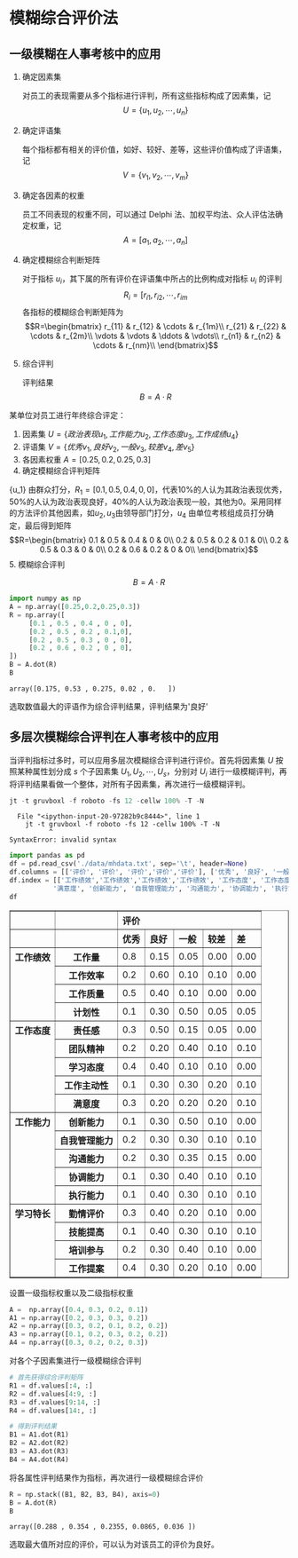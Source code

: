 # 模糊综合评价法
## 一级模糊在人事考核中的应用
1. 确定因素集

   对员工的表现需要从多个指标进行评判，所有这些指标构成了因素集，记
   $$U=\{u_1,u_2,\cdots,u_n\}$$
2. 确定评语集

   每个指标都有相关的评价值，如好、较好、差等，这些评价值构成了评语集，记
   $$V=\{v_1,v_2,\cdots,v_m\}$$
3. 确定各因素的权重

   员工不同表现的权重不同，可以通过 Delphi 法、加权平均法、众人评估法确定权重，记
   $$A=[a_1,a_2,\cdots,a_n]$$
4. 确定模糊综合判断矩阵

   对于指标 $u_i$，其下属的所有评价在评语集中所占的比例构成对指标 $u_i$ 的评判
   $$R_i=[r_{i1},r_{i2},\cdots,r_{im}$$
   各指标的模糊综合判断矩阵为
   $$R=\begin{bmatrix}
        r_{11} & r_{12} & \cdots & r_{1m}\\
        r_{21} & r_{22} & \cdots & r_{2m}\\
        \vdots & \vdots & \ddots & \vdots\\
        r_{n1} & r_{n2} & \cdots & r_{nm}\\
     \end{bmatrix}$$
5. 综合评判

   评判结果
   $$B=A\cdot R$$

某单位对员工进行年终综合评定：
1. 因素集 $U=\{政治表现u_1,工作能力u_2,工作态度u_3,工作成绩u_4\}$
2. 评语集 $V=\{优秀v_1,良好v_2,一般v_3,较差v_4,差v_5\}$
3. 各因素权重 $A=[0.25,0.2,0.25,0.3]$
4. 确定模糊综合评判矩阵

{u_1} 由群众打分，$R_1=[0.1,0.5,0.4,0,0]$，代表10%的人认为其政治表现优秀，50%的人认为政治表现良好，40%的人认为政治表现一般，其他为0。采用同样的方法评价其他因素，如$u_2,u_3$由领导部门打分，$u_4$ 由单位考核组成员打分确定，最后得到矩阵
$$R=\begin{bmatrix}
        0.1 & 0.5 & 0.4 & 0 & 0\\
        0.2 & 0.5 & 0.2 & 0.1 & 0\\
        0.2 & 0.5 & 0.3 & 0 & 0\\
        0.2 & 0.6 & 0.2 & 0 & 0\\
     \end{bmatrix}$$
5. 模糊综合评判

$$B=A\cdot R$$


```python
import numpy as np
A = np.array([0.25,0.2,0.25,0.3])
R = np.array([
     [0.1 , 0.5 , 0.4 , 0 , 0],
     [0.2 , 0.5 , 0.2 , 0.1,0],
     [0.2 , 0.5 , 0.3 , 0 , 0],
     [0.2 , 0.6 , 0.2 , 0 , 0],
])
B = A.dot(R)
B
```




    array([0.175, 0.53 , 0.275, 0.02 , 0.   ])



选取数值最大的评语作为综合评判结果，评判结果为'良好'

## 多层次模糊综合评判在人事考核中的应用
当评判指标过多时，可以应用多层次模糊综合评判进行评价。首先将因素集 $U$ 按照某种属性划分成 $s$ 个子因素集 $U_1,U_2,\cdots,U_s$，分别对 $U_i$ 进行一级模糊评判，再将评判结果看做一个整体，对所有子因素集，再次进行一级模糊评判。


```python
jt -t gruvboxl -f roboto -fs 12 -cellw 100% -T -N
```


      File "<ipython-input-20-97282b9c8444>", line 1
        jt -t gruvboxl -f roboto -fs 12 -cellw 100% -T -N
              ^
    SyntaxError: invalid syntax
    



```python
import pandas as pd
df = pd.read_csv('./data/mhdata.txt', sep='\t', header=None)
df.columns = [['评价', '评价', '评价','评价','评价'], ['优秀', '良好', '一般', '较差', '差']]
df.index = [['工作绩效','工作绩效','工作绩效','工作绩效', '工作态度', '工作态度', '工作态度', '工作态度', '工作态度', '工作能力', '工作能力', '工作能力', '工作能力', '工作能力', '学习特长', '学习特长', '学习特长', '学习特长'], ['工作量', '工作效率', '工作质量', '计划性', '责任感', '团队精神', '学习态度', '工作主动性',
           '满意度', '创新能力', '自我管理能力', '沟通能力', '协调能力', '执行能力', '勤情评价', '技能提高', '培训参与', '工作提案']]
df
```




<div>
<style scoped>
    .dataframe tbody tr th:only-of-type {
        vertical-align: middle;
    }

    .dataframe tbody tr th {
        vertical-align: top;
    }

    .dataframe thead tr th {
        text-align: left;
    }
</style>
<table border="1" class="dataframe">
  <thead>
    <tr>
      <th></th>
      <th></th>
      <th colspan="5" halign="left">评价</th>
    </tr>
    <tr>
      <th></th>
      <th></th>
      <th>优秀</th>
      <th>良好</th>
      <th>一般</th>
      <th>较差</th>
      <th>差</th>
    </tr>
  </thead>
  <tbody>
    <tr>
      <th rowspan="4" valign="top">工作绩效</th>
      <th>工作量</th>
      <td>0.8</td>
      <td>0.15</td>
      <td>0.05</td>
      <td>0.00</td>
      <td>0.00</td>
    </tr>
    <tr>
      <th>工作效率</th>
      <td>0.2</td>
      <td>0.60</td>
      <td>0.10</td>
      <td>0.10</td>
      <td>0.00</td>
    </tr>
    <tr>
      <th>工作质量</th>
      <td>0.5</td>
      <td>0.40</td>
      <td>0.10</td>
      <td>0.00</td>
      <td>0.00</td>
    </tr>
    <tr>
      <th>计划性</th>
      <td>0.1</td>
      <td>0.30</td>
      <td>0.50</td>
      <td>0.05</td>
      <td>0.05</td>
    </tr>
    <tr>
      <th rowspan="5" valign="top">工作态度</th>
      <th>责任感</th>
      <td>0.3</td>
      <td>0.50</td>
      <td>0.15</td>
      <td>0.05</td>
      <td>0.00</td>
    </tr>
    <tr>
      <th>团队精神</th>
      <td>0.2</td>
      <td>0.20</td>
      <td>0.40</td>
      <td>0.10</td>
      <td>0.10</td>
    </tr>
    <tr>
      <th>学习态度</th>
      <td>0.4</td>
      <td>0.40</td>
      <td>0.10</td>
      <td>0.10</td>
      <td>0.00</td>
    </tr>
    <tr>
      <th>工作主动性</th>
      <td>0.1</td>
      <td>0.30</td>
      <td>0.30</td>
      <td>0.20</td>
      <td>0.10</td>
    </tr>
    <tr>
      <th>满意度</th>
      <td>0.3</td>
      <td>0.20</td>
      <td>0.20</td>
      <td>0.20</td>
      <td>0.10</td>
    </tr>
    <tr>
      <th rowspan="5" valign="top">工作能力</th>
      <th>创新能力</th>
      <td>0.1</td>
      <td>0.30</td>
      <td>0.50</td>
      <td>0.10</td>
      <td>0.00</td>
    </tr>
    <tr>
      <th>自我管理能力</th>
      <td>0.2</td>
      <td>0.30</td>
      <td>0.30</td>
      <td>0.10</td>
      <td>0.10</td>
    </tr>
    <tr>
      <th>沟通能力</th>
      <td>0.2</td>
      <td>0.30</td>
      <td>0.35</td>
      <td>0.15</td>
      <td>0.00</td>
    </tr>
    <tr>
      <th>协调能力</th>
      <td>0.1</td>
      <td>0.30</td>
      <td>0.40</td>
      <td>0.10</td>
      <td>0.10</td>
    </tr>
    <tr>
      <th>执行能力</th>
      <td>0.1</td>
      <td>0.40</td>
      <td>0.30</td>
      <td>0.10</td>
      <td>0.10</td>
    </tr>
    <tr>
      <th rowspan="4" valign="top">学习特长</th>
      <th>勤情评价</th>
      <td>0.3</td>
      <td>0.40</td>
      <td>0.20</td>
      <td>0.10</td>
      <td>0.00</td>
    </tr>
    <tr>
      <th>技能提高</th>
      <td>0.1</td>
      <td>0.40</td>
      <td>0.30</td>
      <td>0.10</td>
      <td>0.10</td>
    </tr>
    <tr>
      <th>培训参与</th>
      <td>0.2</td>
      <td>0.30</td>
      <td>0.40</td>
      <td>0.10</td>
      <td>0.00</td>
    </tr>
    <tr>
      <th>工作提案</th>
      <td>0.4</td>
      <td>0.30</td>
      <td>0.20</td>
      <td>0.10</td>
      <td>0.00</td>
    </tr>
  </tbody>
</table>
</div>



设置一级指标权重以及二级指标权重


```python
A =  np.array([0.4, 0.3, 0.2, 0.1])
A1 = np.array([0.2, 0.3, 0.3, 0.2])
A2 = np.array([0.3, 0.2, 0.1, 0.2, 0.2])
A3 = np.array([0.1, 0.2, 0.3, 0.2, 0.2])
A4 = np.array([0.3, 0.2, 0.2, 0.3])
```

对各个子因素集进行一级模糊综合评判


```python
# 首先获得综合评判矩阵
R1 = df.values[:4, :]
R2 = df.values[4:9, :]
R3 = df.values[9:14, :]
R4 = df.values[14:, :]

# 得到评判结果
B1 = A1.dot(R1)
B2 = A2.dot(R2)
B3 = A3.dot(R3)
B4 = A4.dot(R4)
```

将各属性评判结果作为指标，再次进行一级模糊综合评价


```python
R = np.stack((B1, B2, B3, B4), axis=0)
B = A.dot(R)
B
```




    array([0.288 , 0.354 , 0.2355, 0.0865, 0.036 ])



选取最大值所对应的评价，可以认为对该员工的评价为良好。
